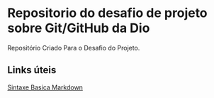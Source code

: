 # Repositorio do desafio de projeto sobre Git/GitHub da Dio
Repositório Criado Para o Desafio do Projeto.

## Links úteis
[Sintaxe Basica Markdown](https://github.com/150979Wes/Dio-Desafio-primeiro-iniciante)
